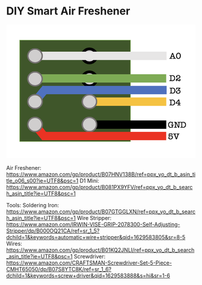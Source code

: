 # DIY Smart Air Freshener

![alt text](https://github.com/smarthousetips/air_freshener/blob/main/Air%20Freshener%20Schematic.png?raw=true)

Air Freshener: https://www.amazon.com/gp/product/B07HNV138B/ref=ppx_yo_dt_b_asin_title_o06_s00?ie=UTF8&psc=1
D1 Mini: https://www.amazon.com/gp/product/B081PX9YFV/ref=ppx_yo_dt_b_search_asin_title?ie=UTF8&psc=1

Tools: 
Soldering Iron: https://www.amazon.com/gp/product/B07GTGGLXN/ref=ppx_yo_dt_b_search_asin_title?ie=UTF8&psc=1
Wire Stripper: https://www.amazon.com/IRWIN-VISE-GRIP-2078300-Self-Adjusting-Stripper/dp/B000OQ21CA/ref=sr_1_5?dchild=1&keywords=automatic+wire+stripper&qid=1629583805&sr=8-5
Wires: https://www.amazon.com/gp/product/B01KQ2JNLI/ref=ppx_yo_dt_b_search_asin_title?ie=UTF8&psc=1
Screwdriver: https://www.amazon.com/CRAFTSMAN-Screwdriver-Set-5-Piece-CMHT65050/dp/B07S8YTC8K/ref=sr_1_6?dchild=1&keywords=screw+driver&qid=1629583888&s=hi&sr=1-6
